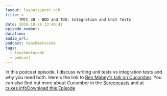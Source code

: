 ```yaml
---
layout: layouts/post.njk
title: >
      TMTC 38 - BDD and TDD: Integration and Unit Tests
date: 2010-10-26 13:40:41
episode_number: 
duration: 
audio_url: 
podcast: teachmetocode
tags: 
  - teachmetocode
  - podcast
---
```


In this podcast episode, I discuss writing unit tests vs integration tests and why you need both. Here's the link to [Ben Mabey's talk on Cucumber](http://confreaks.net/videos/72-mwrc2009-bdd-with-cucumber). You can also find out more about Cucumber in the [Screencasts](http://teachmetocode.com/screencasts/introduction-to-outside-in-development-with-cucumber/) and at [cukes.info](http://cukes.info)[Download this Episode](http://traffic.libsyn.com/charlesmaxwood/TMTC38IntegrationAndUnitTesting.mp3)


